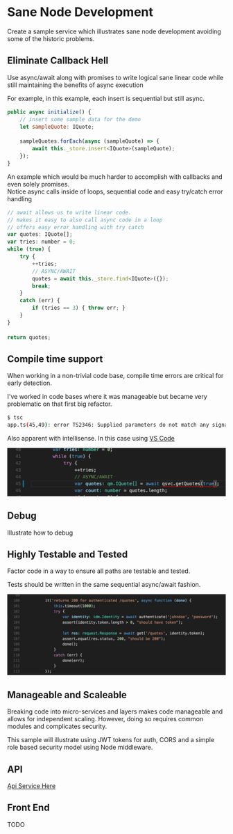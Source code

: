 # Sane Node Development

Create a sample service which illustrates sane node development avoiding some of the historic problems.

## Eliminate Callback Hell  

Use async/await along with promises to write logical sane linear code while still maintaining the benefits of async execution

For example, in this example, each insert is sequential but still async.

```javascript
public async initialize() {
    // insert some sample data for the demo
    let sampleQuote: IQuote;

    sampleQuotes.forEach(async (sampleQuote) => {
        await this._store.insert<IQuote>(sampleQuote);
    });
}
```

An example which would be much harder to accomplish with callbacks and even solely promises.  
Notice async calls inside of loops, sequential code and easy try/catch error handling  

```javascript
// await allows us to write linear code.  
// makes it easy to also call async code in a loop
// offers easy error handling with try catch
var quotes: IQuote[];
var tries: number = 0;
while (true) {
    try {
        ++tries;
        // ASYNC/AWAIT
        quotes = await this._store.find<IQuote>({});
        break;
    }
    catch (err) {
        if (tries == 3) { throw err; }
    }
}

return quotes;
```

## Compile time support  

When working in a non-trivial code base, compile time errors are critical for early detection.

I've worked in code bases where it was manageable but became very problematic on that first big refactor.

```bash
$ tsc
app.ts(45,49): error TS2346: Supplied parameters do not match any signature of call target. 
```

Also apparent with intellisense.  In this case using [VS Code](https://code.visualstudio.com)  

![Compile Error](docs/compileerr.png)

## Debug

Illustrate how to debug

## Highly Testable and Tested

Factor code in a way to ensure all paths are testable and tested.  

Tests should be written in the same sequential async/await fashion.  

![Compile Error](docs/awaittests.png)

## Manageable and Scaleable

Breaking code into micro-services and layers makes code manageable and allows for independent scaling.  However, doing so requires common modules and complicates security.    

This sample will illustrate using JWT tokens for auth, CORS and a simple role based security model using Node middleware.

## API

[Api Service Here](api)

## Front End

TODO
